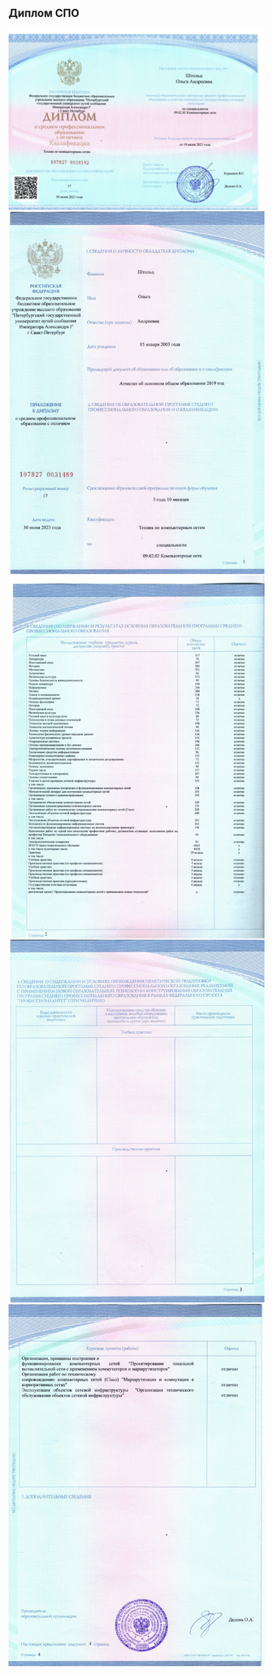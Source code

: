 ## Диплом СПО
    
<img src="https://github.com/AveMrk/AveMrk/blob/main/documents/Диплом%20Штольц%20Ольга%20Андреевна-1.png"/>

    
<img src="https://github.com/AveMrk/AveMrk/blob/main/documents/Диплом%20Штольц%20Ольга%20Андреевна-2.png"/>
    
<img src="https://github.com/AveMrk/AveMrk/blob/main/documents/Диплом%20Штольц%20Ольга%20Андреевна-3.png"/>

<img src="https://github.com/AveMrk/AveMrk/blob/main/documents/Диплом%20Штольц%20Ольга%20Андреевна-4.png"/>
    
<img src="https://github.com/AveMrk/AveMrk/blob/main/documents/Диплом%20Штольц%20Ольга%20Андреевна-5.png"/>
